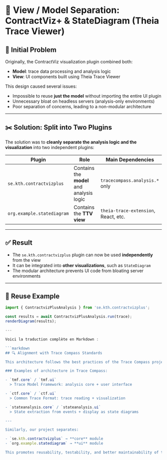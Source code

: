 # 🔄 View / Model Separation: ContractViz+ & StateDiagram (Theia Trace Viewer)

## 🔧 Initial Problem

Originally, the ContractViz visualization plugin combined both:

- **Model**: trace data processing and analysis logic  
- **View**: UI components built using Theia Trace Viewer

This design caused several issues:

- Impossible to reuse **just the model** without importing the entire UI plugin  
- Unnecessary bloat on headless servers (analysis-only environments)  
- Poor separation of concerns, leading to a non-modular architecture

---

## ✂️ Solution: Split into Two Plugins

The solution was to **cleanly separate the analysis logic and the visualization** into two independent plugins:

| Plugin                     | Role                              | Main Dependencies                      |
|----------------------------|-----------------------------------|----------------------------------------|
| `se.kth.contractvizplus`   | Contains the **model** and analysis logic | `tracecompass.analysis.*` only     |
| `org.example.statediagram` | Contains the **TTV view**         | `theia-trace-extension`, React, etc.   |

---

## ✅ Result

- The `se.kth.contractvizplus` plugin can now be used **independently** from the view  
- It can be integrated into **other visualizations**, such as `StateDiagram`  
- The modular architecture prevents UI code from bloating server environments

---

## 🔁 Reuse Example

```ts
import { ContractvizPlusAnalysis } from 'se.kth.contractvizplus';

const results = await ContractvizPlusAnalysis.run(trace);
renderDiagram(results);

---

Voici la traduction complète en Markdown :

```markdown
## 🔍 Alignment with Trace Compass Standards

This architecture follows the best practices of the Trace Compass project, which consistently separates **business logic** (core) from **UI presentation** (ui).

### Examples of architecture in Trace Compass:

- `tmf.core` / `tmf.ui`  
  > Trace Model Framework: analysis core + user interface

- `ctf.core` / `ctf.ui`  
  > Common Trace Format: trace reading + visualization

- `stateanalysis.core` / `stateanalysis.ui`  
  > State extraction from events + display as state diagrams

---

Similarly, our project separates:

- `se.kth.contractvizplus` → **core** module  
- `org.example.statediagram` → **ui** module

This promotes reusability, testability, and better maintainability of the code.
```
